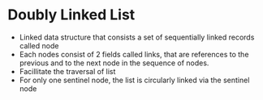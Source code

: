 # Doubly Linked List

- Linked data structure that consists a set of sequentially linked records called node
- Each nodes consist of 2 fields called links, that are references to the previous and to the next node in the sequence of nodes.
- Facillitate the traversal of list
- For only one sentinel node, the list is circularly linked via the sentinel node
